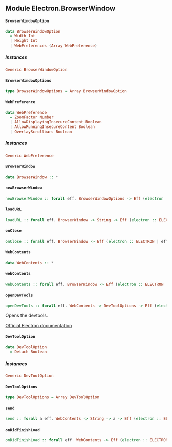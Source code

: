 ## Module Electron.BrowserWindow

#### `BrowserWindowOption`

``` purescript
data BrowserWindowOption
  = Width Int
  | Height Int
  | WebPreferences (Array WebPreference)
```

##### Instances
``` purescript
Generic BrowserWindowOption
```

#### `BrowserWindowOptions`

``` purescript
type BrowserWindowOptions = Array BrowserWindowOption
```

#### `WebPreference`

``` purescript
data WebPreference
  = ZoomFactor Number
  | AllowDisplayingInsecureContent Boolean
  | AllowRunningInsecureContent Boolean
  | OverlayScrollbars Boolean
```

##### Instances
``` purescript
Generic WebPreference
```

#### `BrowserWindow`

``` purescript
data BrowserWindow :: *
```

#### `newBrowserWindow`

``` purescript
newBrowserWindow :: forall eff. BrowserWindowOptions -> Eff (electron :: ELECTRON | eff) BrowserWindow
```

#### `loadURL`

``` purescript
loadURL :: forall eff. BrowserWindow -> String -> Eff (electron :: ELECTRON | eff) Unit
```

#### `onClose`

``` purescript
onClose :: forall eff. BrowserWindow -> Eff (electron :: ELECTRON | eff) Unit -> Eff (electron :: ELECTRON | eff) Unit
```

#### `WebContents`

``` purescript
data WebContents :: *
```

#### `webContents`

``` purescript
webContents :: forall eff. BrowserWindow -> Eff (electron :: ELECTRON | eff) WebContents
```

#### `openDevTools`

``` purescript
openDevTools :: forall eff. WebContents -> DevToolOptions -> Eff (electron :: ELECTRON | eff) Unit
```

Opens the devtools.

[Official Electron documentation](http://electron.atom.io/docs/all/#webcontents-opendevtools-options)

#### `DevToolOption`

``` purescript
data DevToolOption
  = Detach Boolean
```

##### Instances
``` purescript
Generic DevToolOption
```

#### `DevToolOptions`

``` purescript
type DevToolOptions = Array DevToolOption
```

#### `send`

``` purescript
send :: forall a eff. WebContents -> String -> a -> Eff (electron :: ELECTRON | eff) Unit
```

#### `onDidFinishLoad`

``` purescript
onDidFinishLoad :: forall eff. WebContents -> Eff (electron :: ELECTRON | eff) Unit -> Eff (electron :: ELECTRON | eff) Unit
```


